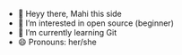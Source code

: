 - 👋 Heyy there, Mahi this side
- 👀 I’m interested in open source (beginner)
- 🌱 I’m currently learning Git 
- 😄 Pronouns: her/she

<!---
Mahi-Awasthi/Mahi-Awasthi is a ✨ special ✨ repository because its `README.md` (this file) appears on your GitHub profile.
You can click the Preview link to take a look at your changes.
--->
